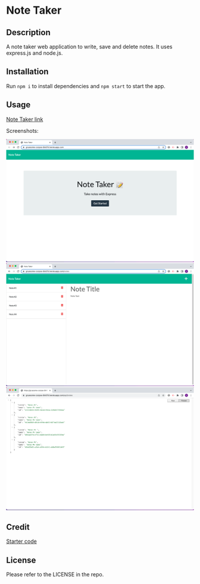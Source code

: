 # Note Taker

## Description

A note taker web application to write, save and delete notes. It uses express.js and node.js.


## Installation


Run `npm i` to install dependencies and `npm start` to start the app.



## Usage

[Note Taker link](https://gruesome-corpse-84474.herokuapp.com/)

Screenshots:

![screenshot-01](./assets/images/screenshot-01.png)
![screenshot-02](./assets/images/screenshot-02.png)
![screenshot-03](./assets/images/screenshot-03.png)



## Credit


[Starter code](https://github.com/coding-boot-camp/miniature-eureka) 


## License


Please refer to the LICENSE in the repo.
